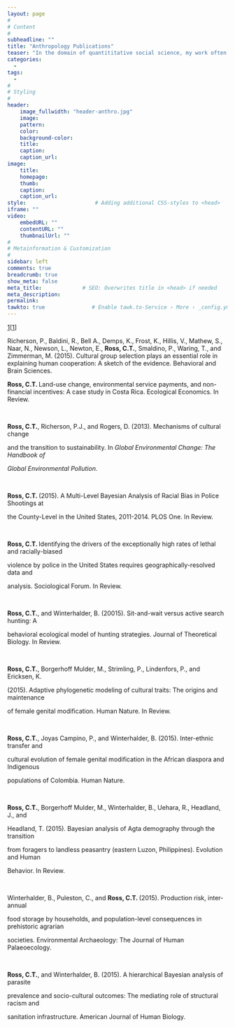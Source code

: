 ```yaml
---
layout: page
#
# Content
#
subheadline: ""
title: "Anthropology Publications"
teaser: "In the domain of quantititative social science, my work often centers around the intersection of theory in evolution and ecology,  mathemathematical and statistical modeling, and applied anthropology.  My research program more closely resembles a wide-ranging network of publications and ideas that are friends with each other, than a linear exploration of a single theme. I am interested in colloboration, work on applied issues, and satisfying my own—often wandering—intellectual curiousities."
categories:
  - 
tags:
  - 
#
# Styling
#
header:
    image_fullwidth: "header-anthro.jpg"
    image:
    pattern:
    color:
    background-color: 
    title:
    caption:
    caption_url:
image:
    title:
    homepage:
    thumb:
    caption:
    caption_url:
style:                      # Adding additional CSS-styles to <head>
iframe: ""
video:
    embedURL: ""
    contentURL: ""
    thumbnailUrl: ""
#
# Metainformation & Customization
#
sidebar: left
comments: true
breadcrumb: true
show_meta: false
meta_title:             # SEO: Overwrites title in <head> if needed
meta_description:
permalink:
tawkto: true               # Enable tawk.to-Service › More › _config.yml
---
```


[1][[1]]<p>Richerson, P., Baldini, R., Bell A., Demps, K., Frost, K., Hillis, V., Mathew, S., Naar,
N., Newson, L., Newton, E., <strong>Ross, C.T.</strong>, Smaldino, P., Waring, T., and Zimmerman, M.
(2015). Cultural group selection plays an essential role in explaining human cooperation: A sketch of the evidence. Behavioral and Brain Sciences.</p>

<p><strong>Ross, C.T. </strong>Land-use change, environmental service payments, and non-financial incentives: A case study in Costa Rica. Ecological Economics. In Review.</p>
<p>&nbsp;</p>
<p><strong>Ross, C.T.</strong>, Richerson, P.J., and Rogers, D. (2013). Mechanisms of cultural change</p>
<p>and the transition to sustainability. In <em>Global Environmental Change: The Handbook of</em></p>
<p><em>Global Environmental Pollution. </em></p>
<p><em>&nbsp;</em></p>
<p><strong>Ross, C.T. </strong>(2015). A Multi-Level Bayesian Analysis of Racial Bias in Police Shootings at</p>
<p>the County-Level in the United States, 2011-2014. PLOS One. In Review.</p>
<p>&nbsp;</p>
<p><strong>Ross, C.T. </strong>Identifying the drivers of the exceptionally high rates of lethal and racially-biased</p>
<p>violence by police in the United States requires geographically-resolved data and</p>
<p>analysis. Sociological Forum. In Review.</p>
<p>&nbsp;</p>
<p><strong>Ross, C.T.</strong>, and Winterhalder, B. (20015). Sit-and-wait versus active search hunting: A</p>
<p>behavioral ecological model of hunting strategies. Journal of Theoretical Biology. In Review.</p>
<p>&nbsp;</p>
<p><strong>Ross, C.T.</strong>, Borgerhoff Mulder, M., Strimling, P., Lindenfors, P., and Ericksen, K.</p>
<p>(2015). Adaptive phylogenetic modeling of cultural traits: The origins and maintenance</p>
<p>of female genital modification. Human Nature. In Review.</p>
<p>&nbsp;</p>
<p><strong>Ross, C.T.</strong>, Joyas Campino, P., and Winterhalder, B. (2015). Inter-ethnic transfer and</p>
<p>cultural evolution of female genital modification in the African diaspora and Indigenous</p>
<p>populations of Colombia. Human Nature.</p>
<p>&nbsp;</p>
<p><strong>Ross, C.T.</strong>, Borgerhoff Mulder, M., Winterhalder, B., Uehara, R., Headland, J., and</p>
<p>Headland, T. (2015). Bayesian analysis of Agta demography through the transition</p>
<p>from foragers to landless peasantry (eastern Luzon, Philippines). Evolution and Human</p>
<p>Behavior. In Review.</p>
<p>&nbsp;</p>
<p>Winterhalder, B., Puleston, C., and <strong>Ross, C.T. </strong>(2015). Production risk, inter-annual</p>
<p>food storage by households, and population-level consequences in prehistoric agrarian</p>
<p>societies. Environmental Archaeology: The Journal of Human Palaeoecology.</p>
<p>&nbsp;</p>
<p><strong>Ross, C.T.</strong>, and Winterhalder, B. (2015). A hierarchical Bayesian analysis of parasite</p>
<p>prevalence and socio-cultural outcomes: The mediating role of structural racism and</p>
<p>sanitation infrastructure. American Journal of Human Biology.</p>

 [1]: http://codytross.com/anthropology/cooperation/



